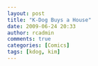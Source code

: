 ```yaml
---
layout: post
title: "K-Dog Buys a House"
date: 2009-06-24 20:33
author: rcadmin
comments: true
categories: [Comics]
tags: [kdog, kim]
---
```

<a href="http://bitsmack.com/wp/2009/06/24/k-dog-buys-a-house/"><img src="http://dl.bitsmack.com/uploads/2009/06/20090624.jpg" alt="" title="Now where are my DDR dolls?" class="alignnone size-full wp-image-1650" /></a>
